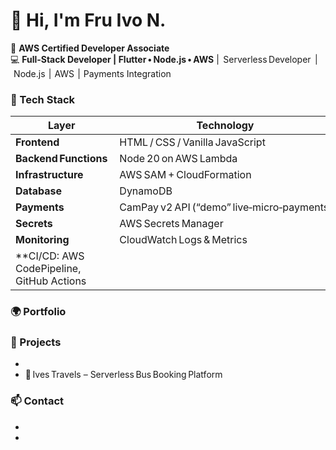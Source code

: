 # 👋 Hi, I'm Fru Ivo N.

🚀 **AWS Certified Developer Associate**  
💻 **Full‑Stack Developer | Flutter • Node.js • AWS** |  Serverless Developer  |  Node.js  |  AWS  |  Payments Integration

### 🔧 Tech Stack

| Layer | Technology |
|-------|-------------|
| **Frontend** | HTML / CSS / Vanilla JavaScript | Flutter, Dart
| **Backend Functions** | Node 20 on AWS Lambda | Node.js (Express)
| **Infrastructure** | AWS SAM + CloudFormation | AWS (Lambda, DynamoDB, S3, CloudFront, EC2)
| **Database** | DynamoDB |
| **Payments** | CamPay v2 API (“demo” live‑micro‑payments) |
| **Secrets** | AWS Secrets Manager |
| **Monitoring** | CloudWatch Logs & Metrics |
| **CI/CD: AWS CodePipeline, GitHub Actions

### 🌍 Portfolio
[Visit my portfolio website]: https://d2q5qqxjkq5rsl.cloudfront.net

### 💼 Projects
- [Bus Ticketing Platform]: https://d3jso41a49lwpz.cloudfront.net
- 🚌 Ives Travels – Serverless Bus Booking Platform

### 📫 Contact
- [LinkedIn]: https://www.linkedin.com/in/fru-ivo-nde-02ab69389/
- [Email]: ivofru.cloudjobs@gmail.com
